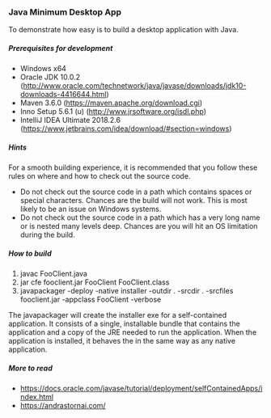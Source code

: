 ### Java Minimum Desktop App

To demonstrate how easy is to build a desktop application with Java.

##### Prerequisites for development

* Windows x64
* Oracle JDK 10.0.2 (http://www.oracle.com/technetwork/java/javase/downloads/jdk10-downloads-4416644.html)
* Maven 3.6.0 (https://maven.apache.org/download.cgi)
* Inno Setup 5.6.1 (u) (http://www.jrsoftware.org/isdl.php)
* IntelliJ IDEA Ultimate 2018.2.6 (https://www.jetbrains.com/idea/download/#section=windows)

##### Hints

For a smooth building experience, it is recommended that you follow these rules on where and how to check out the source code.
* Do not check out the source code in a path which contains spaces or special characters. Chances are the build will not work. This is most likely to be an issue on Windows systems.
* Do not check out the source code in a path which has a very long name or is nested many levels deep. Chances are you will hit an OS limitation during the build.

##### How to build

1. javac FooClient.java
2. jar cfe fooclient.jar FooClient FooClient.class
3. javapackager -deploy -native installer -outdir . -srcdir . -srcfiles fooclient.jar -appclass FooClient -verbose

The javapackager will create the installer exe for a self-contained application. It consists of a single, installable bundle that contains the application and a copy of the JRE needed to run the application. When the application is installed, it behaves the in the same way as any native application.

##### More to read

* https://docs.oracle.com/javase/tutorial/deployment/selfContainedApps/index.html
* https://andrastornai.com/
